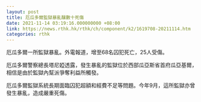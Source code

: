 ```yaml
---
layout: post
title: 厄瓜多爾監獄暴亂釀數十死傷
date: 2021-11-14 03:19:16.000000000 +08:00
link: https://news.rthk.hk/rthk/ch/component/k2/1619708-20211114.htm
categories: rthk
---
```


厄瓜多爾一所監獄暴亂。外電報道，增至68名囚犯死亡，25人受傷。

厄瓜多爾警察總長塔尼婭透露，發生暴亂的監獄位於西部瓜亞斯省首府瓜亞基爾，相信是由於監獄內幫派爭奪利益所觸發。

厄瓜多爾監獄系統長期面臨囚犯超額和經費不足等問題。今年9月，這所監獄亦曾發生暴亂，造成嚴重死傷。
